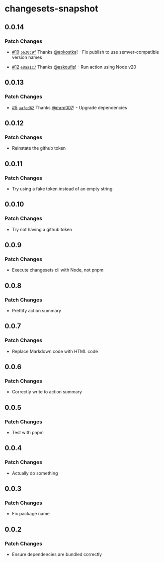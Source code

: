 # changesets-snapshot

## 0.0.14

### Patch Changes

- [#10](https://github.com/seek-oss/changesets-snapshot/pull/10) [`6630c9f`](https://github.com/seek-oss/changesets-snapshot/commit/6630c9fc348e184f3ee89d254e54ff30d3ea7ded) Thanks [@apkostka](https://github.com/apkostka)! - Fix publish to use semver-compatible version names

- [#12](https://github.com/seek-oss/changesets-snapshot/pull/12) [`e8aa1c7`](https://github.com/seek-oss/changesets-snapshot/commit/e8aa1c77f9624b7c06d4de29d8757d0f1c9024a5) Thanks [@askoufis](https://github.com/askoufis)! - Run action using Node v20

## 0.0.13

### Patch Changes

- [#5](https://github.com/seek-oss/changesets-snapshot/pull/5) [`aafed62`](https://github.com/seek-oss/changesets-snapshot/commit/aafed629091c7cd98fafd7dc3ccf6920cbf07203) Thanks [@mrm007](https://github.com/mrm007)! - Upgrade dependencies

## 0.0.12

### Patch Changes

- Reinstate the github token

## 0.0.11

### Patch Changes

- Try using a fake token instead of an empty string

## 0.0.10

### Patch Changes

- Try not having a github token

## 0.0.9

### Patch Changes

- Execute changesets cli with Node, not pnpm

## 0.0.8

### Patch Changes

- Prettify action summary

## 0.0.7

### Patch Changes

- Replace Markdown code with HTML code

## 0.0.6

### Patch Changes

- Correctly write to action summary

## 0.0.5

### Patch Changes

- Test with pnpm

## 0.0.4

### Patch Changes

- Actually do something

## 0.0.3

### Patch Changes

- Fix package name

## 0.0.2

### Patch Changes

- Ensure dependencies are bundled correctly
